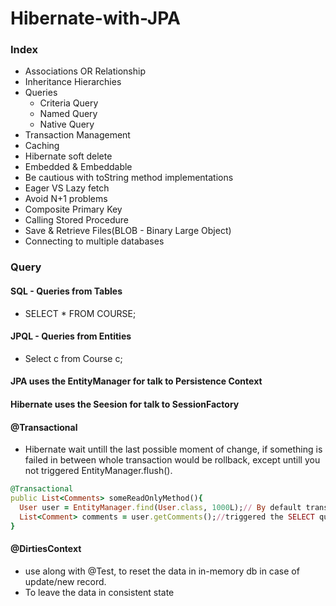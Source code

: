 # Hibernate-with-JPA

### Index
- Associations OR Relationship
- Inheritance Hierarchies
- Queries
  - Criteria Query
  - Named Query
  - Native Query
- Transaction Management
- Caching
- Hibernate soft delete
- Embedded & Embeddable
- Be cautious with toString method implementations
- Eager VS Lazy fetch
- Avoid N+1 problems
- Composite Primary Key
- Calling Stored Procedure
- Save & Retrieve Files(BLOB - Binary Large Object)
- Connecting to multiple databases

### Query
#### SQL - Queries from Tables
- SELECT * FROM COURSE;
#### JPQL - Queries from Entities
- Select c from Course c;

#### JPA uses the EntityManager for talk to Persistence Context
#### Hibernate uses the Seesion for talk to SessionFactory
#### @Transactional
 - Hibernate wait untill the last possible moment of change, if something is failed in between whole transaction would be rollback, except untill you not triggered EntityManager.flush().

``` ruby
@Transactional
public List<Comments> someReadOnlyMethod(){
  User user = EntityManager.find(User.class, 1000L);// By default transaction is associated with EntityManager and its done once find() method completed.
  List<Comment> comments = user.getComments();//triggered the SELECT query from DB, so DB connection is mandatory
}

```

#### @DirtiesContext
- use along with @Test, to reset the data in in-memory db in case of update/new record.
- To leave the data in consistent state
